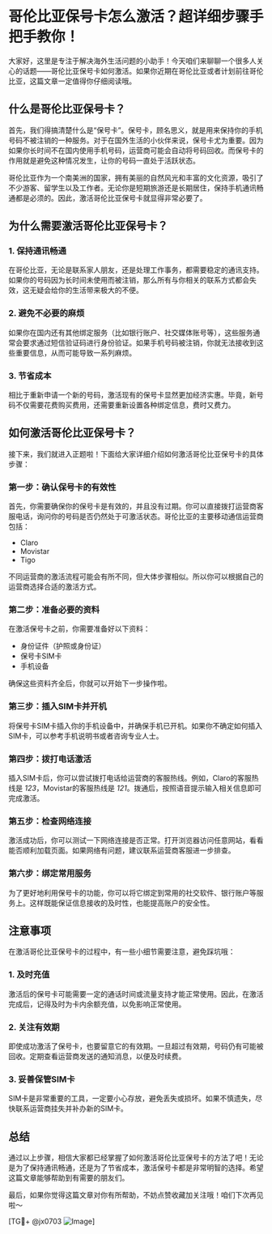 # 哥伦比亚保号卡怎么激活？超详细步骤手把手教你！

大家好，这里是专注于解决海外生活问题的小助手！今天咱们来聊聊一个很多人关心的话题——哥伦比亚保号卡如何激活。如果你近期在哥伦比亚或者计划前往哥伦比亚，这篇文章一定值得你仔细阅读哦。

## 什么是哥伦比亚保号卡？

首先，我们得搞清楚什么是“保号卡”。保号卡，顾名思义，就是用来保持你的手机号码不被注销的一种服务。对于在国外生活的小伙伴来说，保号卡尤为重要。因为如果你长时间不在国内使用手机号码，运营商可能会自动将号码回收。而保号卡的作用就是避免这种情况发生，让你的号码一直处于活跃状态。

哥伦比亚作为一个南美洲的国家，拥有美丽的自然风光和丰富的文化资源，吸引了不少游客、留学生以及工作者。无论你是短期旅游还是长期居住，保持手机通讯畅通都是必须的。因此，激活哥伦比亚保号卡就显得非常必要了。

## 为什么需要激活哥伦比亚保号卡？

### 1. **保持通讯畅通**
   在哥伦比亚，无论是联系家人朋友，还是处理工作事务，都需要稳定的通讯支持。如果你的号码因为长时间未使用而被注销，那么所有与你相关的联系方式都会失效，这无疑会给你的生活带来极大的不便。

### 2. **避免不必要的麻烦**
   如果你在国内还有其他绑定服务（比如银行账户、社交媒体账号等），这些服务通常会要求通过短信验证码进行身份验证。如果手机号码被注销，你就无法接收到这些重要信息，从而可能导致一系列麻烦。

### 3. **节省成本**
   相比于重新申请一个新的号码，激活现有的保号卡显然更加经济实惠。毕竟，新号码不仅需要花费购买费用，还需要重新设置各种绑定信息，费时又费力。

## 如何激活哥伦比亚保号卡？

接下来，我们就进入正题啦！下面给大家详细介绍如何激活哥伦比亚保号卡的具体步骤：

### 第一步：确认保号卡的有效性
   首先，你需要确保你的保号卡是有效的，并且没有过期。你可以直接拨打运营商客服电话，询问你的号码是否仍然处于可激活状态。哥伦比亚的主要移动通信运营商包括：
   - Claro
   - Movistar
   - Tigo

   不同运营商的激活流程可能会有所不同，但大体步骤相似。所以你可以根据自己的运营商选择合适的激活方式。

### 第二步：准备必要的资料
   在激活保号卡之前，你需要准备好以下资料：
   - 身份证件（护照或身份证）
   - 保号卡SIM卡
   - 手机设备

   确保这些资料齐全后，你就可以开始下一步操作啦。

### 第三步：插入SIM卡并开机
   将保号卡SIM卡插入你的手机设备中，并确保手机已开机。如果你不确定如何插入SIM卡，可以参考手机说明书或者咨询专业人士。

### 第四步：拨打电话激活
   插入SIM卡后，你可以尝试拨打电话给运营商的客服热线。例如，Claro的客服热线是 *123*，Movistar的客服热线是 *121*。拨通后，按照语音提示输入相关信息即可完成激活。

### 第五步：检查网络连接
   激活成功后，你可以测试一下网络连接是否正常。打开浏览器访问任意网站，看看能否顺利加载页面。如果网络有问题，建议联系运营商客服进一步排查。

### 第六步：绑定常用服务
   为了更好地利用保号卡的功能，你可以将它绑定到常用的社交软件、银行账户等服务上。这样既能保证信息接收的及时性，也能提高账户的安全性。

## 注意事项

在激活哥伦比亚保号卡的过程中，有一些小细节需要注意，避免踩坑哦：

### 1. **及时充值**
   激活后的保号卡可能需要一定的通话时间或流量支持才能正常使用。因此，在激活完成后，记得及时为卡内余额充值，以免影响正常使用。

### 2. **关注有效期**
   即使成功激活了保号卡，也要留意它的有效期。一旦超过有效期，号码仍有可能被回收。定期查看运营商发送的通知消息，以便及时续费。

### 3. **妥善保管SIM卡**
   SIM卡是非常重要的工具，一定要小心存放，避免丢失或损坏。如果不慎遗失，尽快联系运营商挂失并补办新的SIM卡。

## 总结

通过以上步骤，相信大家都已经掌握了如何激活哥伦比亚保号卡的方法了吧！无论是为了保持通讯畅通，还是为了节省成本，激活保号卡都是非常明智的选择。希望这篇文章能够帮助到有需要的朋友们。

最后，如果你觉得这篇文章对你有所帮助，不妨点赞收藏加关注哦！咱们下次再见啦～

[TG💪+ @jx0703 ![Image](https://github.com/user-attachments/assets/dbca1d08-cadb-493c-b0ec-ad6f7a83f270)]
